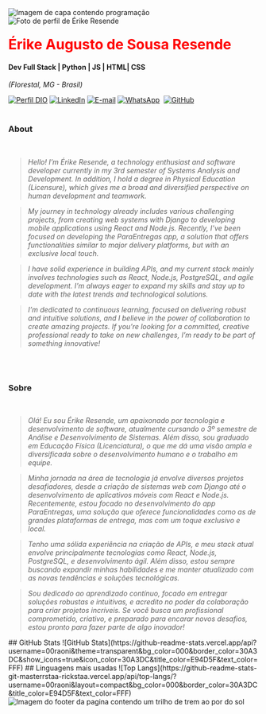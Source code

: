 <img align="center" padding="0" alt="Imagem de capa contendo programação" src="https://www.mundoconectado.com.br/wp-content/uploads/2022/05/capa-programacao.jpg">
<br >
<img align="left" padding="20px" alt="Foto de perfil de Érike Resende" src="https://encrypted-tbn0.gstatic.com/images?q=tbn:ANd9GcRyHUFkRIQXTxGN1hxn25GNRc9YPoMYnIJZPg&s">
<h1> 
  <a href="https://www.linkedin.com/in/erikeresende/" style="color: #f00 !important; text-decoration: none; color: inherit;">
    <span>Érike Augusto de Sousa Resende</span>
  </a>
</h1>

#### Dev Full Stack | Python | JS | HTML| CSS
<i>(Florestal, MG - Brasil)</i>

[![Perfil DIO](https://img.shields.io/badge/-Meu%20Perfil%20na%20DIO-0077B5?style=for-the-badge&logo=gitbook&logoColor=white)](https://web.dio.me/users/erike2000augusto?tab=achievements)
[![LinkedIn](https://img.shields.io/badge/linkedin-%230077B5.svg?style=for-the-badge&logo=linkedin&logoColor=white)](https://www.linkedin.com/in/erikeresende/)
[![E-mail](https://img.shields.io/badge/-Email-0077B5?style=for-the-badge&logo=microsoft-outlook&logoColor=white)](mailto:tokou_erike2000augusto@gmail.com)
[![WhatsApp](https://img.shields.io/badge/WhatsApp-0077B5?style=for-the-badge&logo=whatsapp&logoColor=white)](https://wa.me/55+31+998991686)  
[![GitHub](https://img.shields.io/badge/GitHub-0077B5?style=for-the-badge&logo=github&logoColor=white)](https://github.com/erikeresende)
<br />
<br />

### About 
<i>
<br />
  
> Hello! I’m Érike Resende, a technology enthusiast and software developer currently in my 3rd semester of Systems Analysis and Development. In addition, I hold a degree in Physical Education (Licensure), which gives me a broad and diversified perspective on human development and teamwork.
  
> My journey in technology already includes various challenging projects, from creating web systems with Django to developing mobile applications using React and Node.js. Recently, I’ve been focused on developing the ParaEntregas app, a solution that offers functionalities similar to major delivery platforms, but with an exclusive local touch.
  
> I have solid experience in building APIs, and my current stack mainly involves technologies such as React, Node.js, PostgreSQL, and agile development. I’m always eager to expand my skills and stay up to date with the latest trends and technological solutions.
  
> I’m dedicated to continuous learning, focused on delivering robust and intuitive solutions, and I believe in the power of collaboration to create amazing projects. If you’re looking for a committed, creative professional ready to take on new challenges, I’m ready to be part of something innovative!

<br />
<br />
</i>

###  Sobre
<i>
<br />

> Olá! Eu sou Érike Resende, um apaixonado por tecnologia e desenvolvimento de software, atualmente cursando o 3º semestre de Análise e Desenvolvimento de Sistemas. Além disso, sou graduado em Educação Física (Licenciatura), o que me dá uma visão ampla e diversificada sobre o desenvolvimento humano e o trabalho em equipe.
  
> Minha jornada na área de tecnologia já envolve diversos projetos desafiadores, desde a criação de sistemas web com Django até o desenvolvimento de aplicativos móveis com React e Node.js. Recentemente, estou focado no desenvolvimento do app ParaEntregas, uma solução que oferece funcionalidades como as de grandes plataformas de entrega, mas com um toque exclusivo e local.
  
> Tenho uma sólida experiência na criação de APIs, e meu stack atual envolve principalmente tecnologias como React, Node.js, PostgreSQL, e desenvolvimento ágil. Além disso, estou sempre buscando expandir minhas habilidades e me manter atualizado com as novas tendências e soluções tecnológicas.
  
> Sou dedicado ao aprendizado contínuo, focado em entregar soluções robustas e intuitivas, e acredito no poder da colaboração para criar projetos incríveis. Se você busca um profissional comprometido, criativo, e preparado para encarar novos desafios, estou pronto para fazer parte de algo inovador!

</i>
## GitHub Stats
![GitHub Stats](https://github-readme-stats.vercel.app/api?username=00raoni&theme=transparent&bg_color=000&border_color=30A3DC&show_icons=true&icon_color=30A3DC&title_color=E94D5F&text_color=FFF)
## Linguagens mais usadas
![Top Langs](https://github-readme-stats-git-masterrstaa-rickstaa.vercel.app/api/top-langs/?username=00raoni&layout=compact&bg_color=000&border_color=30A3DC&title_color=E94D5F&text_color=FFF)

<br />

<img align="center" padding="0" alt="Imagem do footer da pagina contendo um trilho de trem ao por do sol" src="https://media.licdn.com/dms/image/C5616AQEy_2s0SSuEUA/profile-displaybackgroundimage-shrink_350_1400/0/1658235864274?e=1714608000&v=beta&t=jYrHUWyaoJJ--afHNEZQvgMZ2w9tMoNetRLLjFJ_Oho">


